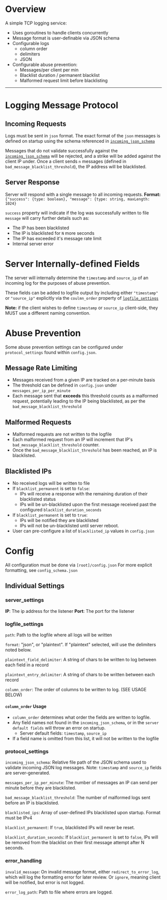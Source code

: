 # Overview
A simple TCP logging service:
- Uses goroutines to handle clients concurrently
- Message format is user-definable via JSON schema
- Configurable logs
  - column order
  - delimiters
  - JSON
- Configurable abuse prevention:
  - Messages/per client per min
  - Blacklist duration / permanent blacklist
  - Malformed request limit before blacklisting
---
# Logging Message Protocol
## Incoming Requests
Logs must be sent in `json` format.
The exact format of the `json` messages is defined on startup using the schema referenced in [`incoming_json_schema`](###protocol_settings)

Messages that do not validate successfully against the [`incoming_json_schema`](###protocol_settings) will be rejected, 
and a strike will be added against the client IP under.
Once a client sends `n` messages (defined in `bad_message_blacklist_threshold`), the IP address will be blacklisted.
## Server Response
Server will respond with a single message to all incoming requests.
**Format:**
`{"success": {type: boolean}, "message": {type: string, maxLength: 1024}`

`success` property will indicate if the log was successfully written to file
`message` will carry further details such as:
- The IP has been blacklisted
- The IP is blacklisted for `N` more seconds
- The IP has exceeded it's message rate limit
- Internal server error

# Server Internally-defined Fields
The server will internally determine the `timestamp` and `source_ip` of an incoming log for the purposes of abuse prevention.

These fields can be added to logfile output by including either `"timestamp"` or `"source_ip"` explicitly via the `coulmn_order` property of [`logfile_settings`](###logfile_settings)

**Note:** if the client wishes to define `timestamp` or `source_ip` client-side, they MUST use a different naming convention.

# Abuse Prevention
Some abuse prevention settings can be configured under `protocol_settings` found within `config.json`.
## Message Rate Limiting
- Messages received from a given IP are tracked on a per-minute basis
- The threshold can be defined in `config.json` under `messages_per_ip_per_minute`
- Each message sent that **exceeds** this threshold counts as a malformed request, potentially leading to the IP being blacklisted, as per the `bad_message_blacklist_threshold`

## Malformed Requests
- Malformed requests are not written to the logfile
- Each malformed request from an IP will increment that IP's `bad_message_blacklist_threshold` counter.
- Once the `bad_message_blacklist_threshold` has been reached, an IP is blacklisted.
## Blacklisted IPs
- No received logs will be written to file
- If `blacklist_permanent` is set to `false`:
	- IPs will receive a response with the remaining duration of their blacklisted status
	- IPs will be un-blacklisted upon the first message received past the configured `blacklist_duration_seconds`
- If `blacklist_permanent` is set to `true`:
	- IPs will be notified they are blacklisted
	- IPs will not be un-blacklisted until server reboot.
- User can pre-configure a list of `blacklisted_ip` values in `config.json`
# Config
All configuration must be done via `[root]/config.json`
For more explicit formatting, see `config_schema.json`

## Individual Settings
### server_settings
**IP**: The ip address for the listener
**Port**: The port for the listener

### logfile_settings
`path`: Path to the logfile where all logs will be written

`format`: "json", or "plaintext". If "plaintext" selected, will use the delimiters noted below.

`plaintext_field_delimiter`: A string of chars to be written to log between each field in a record

`plaintext_entry_delimiter`: A string of chars to be written between each record

`column_order`: The order of columns to be written to log. (SEE USAGE BELOW)

#### `column_order` Usage
- `column_order` determines what order the fields are written to logfile.
- Any field names not found in the `incoming_json_schema`, or in the `server default fields` will throw an error on startup.
	- Server default fields: `timestamp`, `source_ip`
- If a field name is omitted from this list, it will not be written to the logfile
### protocol_settings
`incoming_json_schema`: Relative file path of the JSON schema used to validate incoming JSON log messages. Note: `timestamp` and `source_ip` fields are server-generated.

`messages_per_ip_per_minute`: The number of messages an IP can send per minute before they are blacklisted.

`bad_message_blacklist_threshold`: The number of malformed logs sent before an IP is blacklisted.

`blacklisted_ips`: Array of user-defined IPs blacklisted upon startup. Format must be IPv4

`blacklist_permanent`: If `true`, blacklisted IPs will never be reset.

`blacklist_duration_seconds`: If `blacklist_permanent` is set to `false`, IPs will be removed from the blacklist on their first message attempt after N seconds.

### error_handling
`invalid_message`: On invalid message format, either `redirect_to_error_log`, which will log the formatting error for later review. Or `ignore`, meaning client will be notified, but error is not logged.

`error_log_path`: Path to file where errors are logged.

